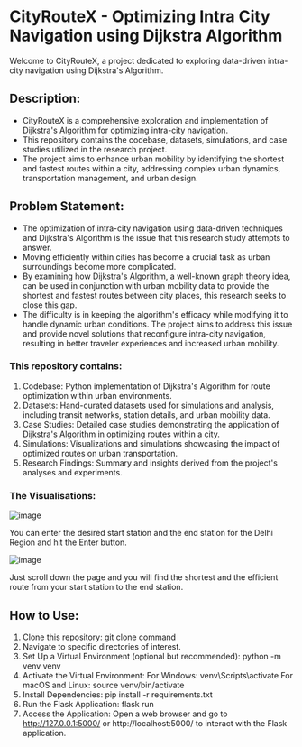 # CityRouteX - Optimizing Intra City Navigation using Dijkstra Algorithm
Welcome to CityRouteX, a project dedicated to exploring data-driven intra-city navigation using Dijkstra's Algorithm. 

## Description:
- CityRouteX is a comprehensive exploration and implementation of Dijkstra's Algorithm for optimizing intra-city navigation.
- This repository contains the codebase, datasets, simulations, and case studies utilized in the research project.
- The project aims to enhance urban mobility by identifying the shortest and fastest routes within a city, addressing complex urban dynamics, transportation management, and urban design.

## Problem Statement:
- The optimization of intra-city navigation using data-driven techniques and Dijkstra's Algorithm is the issue that this research study attempts to answer.
- Moving efficiently within cities has become a crucial task as urban surroundings become more complicated.
- By examining how Dijkstra's Algorithm, a well-known graph theory idea, can be used in conjunction with urban mobility data to provide the shortest and fastest routes between city places, this research seeks to close this gap.
- The difficulty is in keeping the algorithm's efficacy while modifying it to handle dynamic urban conditions. The project aims to address this issue and provide novel solutions that reconfigure intra-city navigation, resulting in better traveler experiences and increased urban mobility.

### This repository contains:
1. Codebase: Python implementation of Dijkstra's Algorithm for route optimization within urban environments.
2. Datasets: Hand-curated datasets used for simulations and analysis, including transit networks, station details, and urban mobility data.
3. Case Studies: Detailed case studies demonstrating the application of Dijkstra's Algorithm in optimizing routes within a city.
4. Simulations: Visualizations and simulations showcasing the impact of optimized routes on urban transportation.
5. Research Findings: Summary and insights derived from the project's analyses and experiments.

### The Visualisations:

![image](https://github.com/aditya09092003/CityRouteX-Optimizing-Intra-City-Navigation-using-Dijkstra-s-Algorithm/assets/99025242/2022ee74-dab9-4ac0-b435-913ca7ad6c4c)

You can enter the desired start station and the end station for the Delhi Region and hit the Enter button.

![image](https://github.com/aditya09092003/CityRouteX-Optimizing-Intra-City-Navigation-using-Dijkstra-s-Algorithm/assets/99025242/eb7a7179-a445-4561-bf99-8a7268c665a6)

Just scroll down the page and you will find the shortest and the efficient route from your start station to the end station.

## How to Use:
1. Clone this repository: git clone command
2. Navigate to specific directories of interest.
3. Set Up a Virtual Environment (optional but recommended): python -m venv venv
4. Activate the Virtual Environment:
   For Windows: venv\Scripts\activate
   For macOS and Linux: source venv/bin/activate
5. Install Dependencies: pip install -r requirements.txt
6. Run the Flask Application: flask run
7. Access the Application: Open a web browser and go to http://127.0.0.1:5000/ or http://localhost:5000/ to interact with the Flask application.

